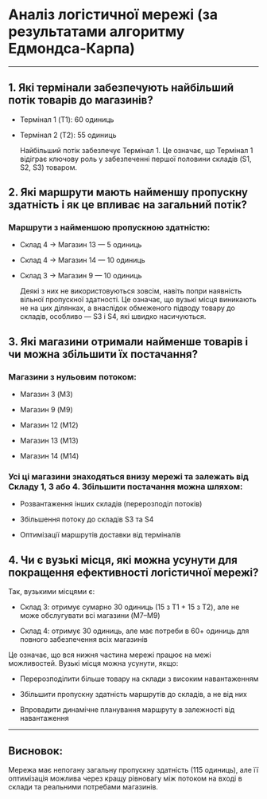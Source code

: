 # Аналіз логістичної мережі (за результатами алгоритму Едмондса-Карпа)

---

## 1. Які термінали забезпечують найбільший потік товарів до магазинів?

- Термінал 1 (T1): 60 одиниць

- Термінал 2 (T2): 55 одиниць

  Найбільший потік забезпечує Термінал 1.
  Це означає, що Термінал 1 відіграє ключову роль у забезпеченні першої половини складів (S1, S2, S3) товаром.

## 2. Які маршрути мають найменшу пропускну здатність і як це впливає на загальний потік?

### Маршрути з найменшою пропускною здатністю:

- Склад 4 → Магазин 13 — 5 одиниць

- Склад 4 → Магазин 14 — 10 одиниць

- Склад 3 → Магазин 9 — 10 одиниць

  Деякі з них не використовуються зовсім, навіть попри наявність вільної пропускної здатності. Це означає, що вузькі місця виникають не на цих ділянках, а внаслідок обмеженого підводу товару до складів, особливо — S3 і S4, які швидко насичуються.

## 3. Які магазини отримали найменше товарів і чи можна збільшити їх постачання?

### Магазини з нульовим потоком:

- Магазин 3 (M3)

- Магазин 9 (M9)

- Магазин 12 (M12)

- Магазин 13 (M13)

- Магазин 14 (M14)

### Усі ці магазини знаходяться внизу мережі та залежать від Складу 1, 3 або 4. Збільшити постачання можна шляхом:

- Розвантаження інших складів (перерозподіл потоків)

- Збільшення потоку до складів S3 та S4

- Оптимізації маршрутів доставки від терміналів

## 4. Чи є вузькі місця, які можна усунути для покращення ефективності логістичної мережі?

Так, вузькими місцями є:

- Склад 3: отримує сумарно 30 одиниць (15 з T1 + 15 з T2), але не може обслугувати всі магазини (M7–M9)

- Склад 4: отримує 30 одиниць, але має потреби в 60+ одиниць для повного забезпечення всіх магазинів

Це означає, що вся нижня частина мережі працює на межі можливостей. Вузькі місця можна усунути, якщо:

- Перерозподілити більше товару на склади з високим навантаженням

- Збільшити пропускну здатність маршрутів до складів, а не від них

- Впровадити динамічне планування маршруту в залежності від навантаження

---

## Висновок:

Мережа має непогану загальну пропускну здатність (115 одиниць), але її оптимізація можлива через кращу рівновагу між потоком на вході в склади та реальними потребами магазинів.
